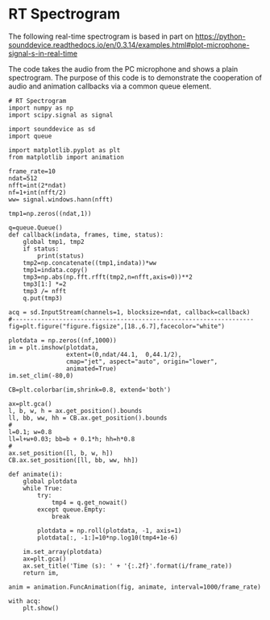 # RT Spectrogram
The following real-time spectrogram is based in part on 
https://python-sounddevice.readthedocs.io/en/0.3.14/examples.html#plot-microphone-signal-s-in-real-time

The code takes the audio from the PC microphone and shows a plain spectrogram.
The purpose of this code is to demonstrate the cooperation of audio and animation callbacks via a common queue element.


    # RT Spectrogram
    import numpy as np
    import scipy.signal as signal

    import sounddevice as sd
    import queue

    import matplotlib.pyplot as plt
    from matplotlib import animation

    frame_rate=10
    ndat=512
    nfft=int(2*ndat)
    nf=1+int(nfft/2)
    ww= signal.windows.hann(nfft)

    tmp1=np.zeros((ndat,1))

    q=queue.Queue()
    def callback(indata, frames, time, status):
        global tmp1, tmp2
        if status:
            print(status)
        tmp2=np.concatenate((tmp1,indata))*ww
        tmp1=indata.copy()
        tmp3=np.abs(np.fft.rfft(tmp2,n=nfft,axis=0))**2
        tmp3[1:] *=2
        tmp3 /= nfft
        q.put(tmp3)

    acq = sd.InputStream(channels=1, blocksize=ndat, callback=callback)
    #-------------------------------------------------------------------
    fig=plt.figure("figure.figsize",[18.,6.7],facecolor="white")

    plotdata = np.zeros((nf,1000))
    im = plt.imshow(plotdata, 
                    extent=(0,ndat/44.1,  0,44.1/2), 
                    cmap="jet", aspect="auto", origin="lower", 
                    animated=True)
    im.set_clim(-80,0)

    CB=plt.colorbar(im,shrink=0.8, extend='both')

    ax=plt.gca()
    l, b, w, h = ax.get_position().bounds
    ll, bb, ww, hh = CB.ax.get_position().bounds
    #
    l=0.1; w=0.8
    ll=l+w+0.03; bb=b + 0.1*h; hh=h*0.8
    #
    ax.set_position([l, b, w, h])
    CB.ax.set_position([ll, bb, ww, hh])

    def animate(i):
        global plotdata
        while True:
            try:
                tmp4 = q.get_nowait()
            except queue.Empty:
                break

            plotdata = np.roll(plotdata, -1, axis=1)
            plotdata[:, -1:]=10*np.log10(tmp4+1e-6)

        im.set_array(plotdata)
        ax=plt.gca()
        ax.set_title('Time (s): ' + '{:.2f}'.format(i/frame_rate))
        return im,

    anim = animation.FuncAnimation(fig, animate, interval=1000/frame_rate)

    with acq:
        plt.show()
